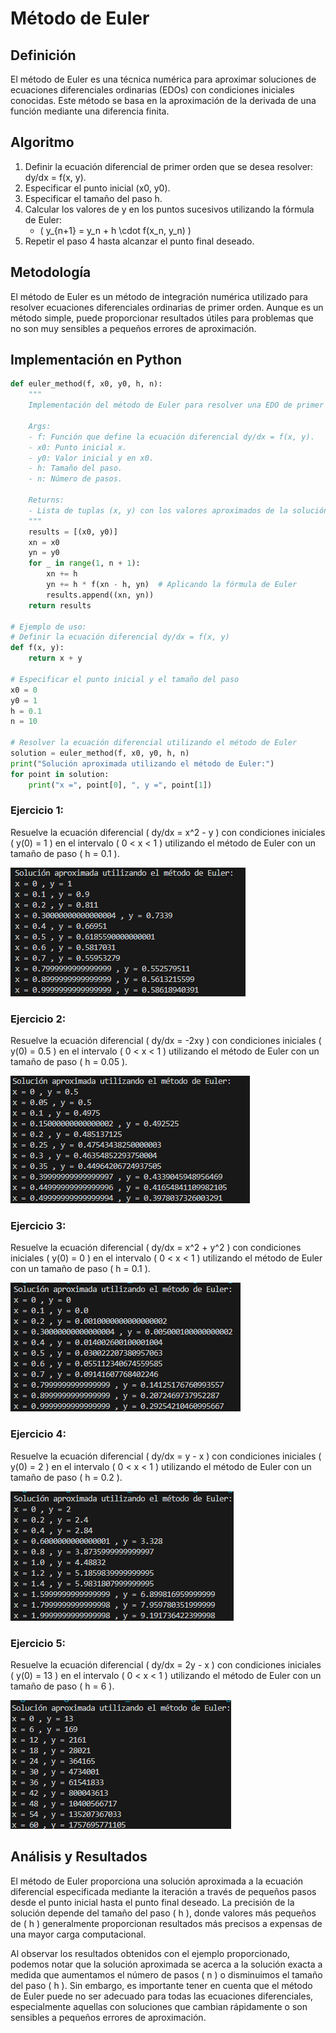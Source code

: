# Método de Euler
## Definición
El método de Euler es una técnica numérica para aproximar soluciones de ecuaciones diferenciales ordinarias (EDOs) con condiciones iniciales conocidas. Este método se basa en la aproximación de la derivada de una función mediante una diferencia finita.

## Algoritmo
1. Definir la ecuación diferencial de primer orden que se desea resolver: dy/dx = f(x, y).
2. Especificar el punto inicial (x0, y0).
3. Especificar el tamaño del paso h.
4. Calcular los valores de y en los puntos sucesivos utilizando la fórmula de Euler:
   - \( y_{n+1} = y_n + h \cdot f(x_n, y_n) \)
5. Repetir el paso 4 hasta alcanzar el punto final deseado.

## Metodología
El método de Euler es un método de integración numérica utilizado para resolver ecuaciones diferenciales ordinarias de primer orden. Aunque es un método simple, puede proporcionar resultados útiles para problemas que no son muy sensibles a pequeños errores de aproximación.

## Implementación en Python

```python
def euler_method(f, x0, y0, h, n):
    """
    Implementación del método de Euler para resolver una EDO de primer orden.

    Args:
    - f: Función que define la ecuación diferencial dy/dx = f(x, y).
    - x0: Punto inicial x.
    - y0: Valor inicial y en x0.
    - h: Tamaño del paso.
    - n: Número de pasos.

    Returns:
    - Lista de tuplas (x, y) con los valores aproximados de la solución.
    """
    results = [(x0, y0)]
    xn = x0
    yn = y0
    for _ in range(1, n + 1):
        xn += h
        yn += h * f(xn - h, yn)  # Aplicando la fórmula de Euler
        results.append((xn, yn))
    return results

# Ejemplo de uso:
# Definir la ecuación diferencial dy/dx = f(x, y)
def f(x, y):
    return x + y

# Especificar el punto inicial y el tamaño del paso
x0 = 0
y0 = 1
h = 0.1
n = 10

# Resolver la ecuación diferencial utilizando el método de Euler
solution = euler_method(f, x0, y0, h, n)
print("Solución aproximada utilizando el método de Euler:")
for point in solution:
    print("x =", point[0], ", y =", point[1])
```


### Ejercicio 1:
Resuelve la ecuación diferencial \( dy/dx = x^2 - y \) con condiciones iniciales \( y(0) = 1 \) en el intervalo \( 0 < x < 1 \) utilizando el método de Euler con un tamaño de paso \( h = 0.1 \).

![](https://github.com/Mexta46/Metodos_Numericos/blob/main/Imagenes/Imagenes_tema6/IE1.png)

### Ejercicio 2:
Resuelve la ecuación diferencial \( dy/dx = -2xy \) con condiciones iniciales \( y(0) = 0.5 \) en el intervalo \( 0 < x < 1 \) utilizando el método de Euler con un tamaño de paso \( h = 0.05 \).

![](https://github.com/Mexta46/Metodos_Numericos/blob/main/Imagenes/Imagenes_tema6/IE2.png)

### Ejercicio 3:
Resuelve la ecuación diferencial \( dy/dx = x^2 + y^2 \) con condiciones iniciales \( y(0) = 0 \) en el intervalo \( 0 < x < 1 \) utilizando el método de Euler con un tamaño de paso \( h = 0.1 \).

![](https://github.com/Mexta46/Metodos_Numericos/blob/main/Imagenes/Imagenes_tema6/IE3.png)

### Ejercicio 4:
Resuelve la ecuación diferencial \( dy/dx = y - x \) con condiciones iniciales \( y(0) = 2 \) en el intervalo \( 0 < x < 1 \) utilizando el método de Euler con un tamaño de paso \( h = 0.2 \).

![](https://github.com/Mexta46/Metodos_Numericos/blob/main/Imagenes/Imagenes_tema6/IE4.png)

### Ejercicio 5:
Resuelve la ecuación diferencial \( dy/dx = 2y - x \) con condiciones iniciales \( y(0) = 13 \) en el intervalo \( 0 < x < 1 \) utilizando el método de Euler con un tamaño de paso \( h = 6 \).

![](https://github.com/Mexta46/Metodos_Numericos/blob/main/Imagenes/Imagenes_tema6/IE5.png)

## Análisis y Resultados
El método de Euler proporciona una solución aproximada a la ecuación diferencial especificada mediante la iteración a través de pequeños pasos desde el punto inicial hasta el punto final deseado. La precisión de la solución depende del tamaño del paso \( h \), donde valores más pequeños de \( h \) generalmente proporcionan resultados más precisos a expensas de una mayor carga computacional.

Al observar los resultados obtenidos con el ejemplo proporcionado, podemos notar que la solución aproximada se acerca a la solución exacta a medida que aumentamos el número de pasos \( n \) o disminuimos el tamaño del paso \( h \). Sin embargo, es importante tener en cuenta que el método de Euler puede no ser adecuado para todas las ecuaciones diferenciales, especialmente aquellas con soluciones que cambian rápidamente o son sensibles a pequeños errores de aproximación.

